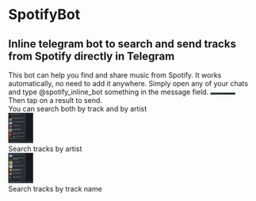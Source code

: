 # SpotifyBot  
## Inline telegram bot to search and send tracks from Spotify directly in Telegram  
This bot can help you find and share music from Spotify.
It works automatically, no need to add it anywhere. 
Simply open any of your chats and type @spotify_inline_bot something in the message field.
<img src="images/empty_search.jpg" width="50">  
Then tap on a result to send.    
You can search both by track and by artist  
<img src="images/by_artist.jpg" width="50">  
Search tracks by artist  
<img src="images/by_track.jpg" width="50">  
Search tracks by track name

